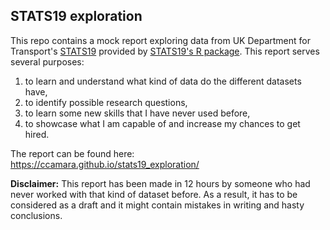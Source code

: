 ## STATS19  exploration

This repo contains a mock report exploring data from UK Department for Transport's [STATS19](https://data.gov.uk/dataset/cb7ae6f0-4be6-4935-9277-47e5ce24a11f/road-safety-data) provided by [STATS19's R package](https://docs.ropensci.org/stats19/). This report serves several purposes:

1. to learn and understand what kind of data do the different datasets have,
2. to identify possible research questions,
3. to learn some new skills that I have never used before,
4. to showcase what I am capable of and increase my chances to get hired.

The report can be found here: https://ccamara.github.io/stats19_exploration/

**Disclaimer:** This report has been made in 12 hours by someone who had never worked with that kind of dataset before. As a result, it has to be considered as a draft and it might contain mistakes in writing and hasty conclusions.

